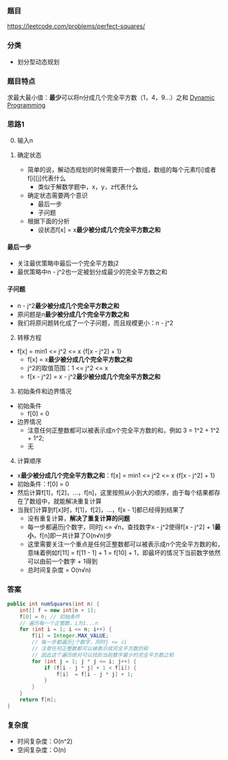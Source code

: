 ### 题目
https://leetcode.com/problems/perfect-squares/

### 分类
* 划分型动态规划

### 题目特点
求最大最小值：**最少**可以将n分成几个完全平方数（1，4，9...）之和 [Dynamic Programming](https://github.com/HolmesJJ/CS2040S-Data-Structures-and-Algorithms/wiki/Dynamic-Programming)

### 思路1
0. 输入n

1. 确定状态
    * 简单的说，解动态规划的时候需要开一个数组，数组的每个元素f[i]或者f[i][j]代表什么
        * 类似于解数学题中，x，y，z代表什么  
    * 确定状态需要两个意识
        * 最后一步
        * 子问题
    * 根据下面的分析
        * 设状态f[x] = x**最少被分成几个完全平方数之和**

#### 最后一步
* 关注最优策略中最后一个完全平方数j2
* 最优策略中n - j^2也一定被划分成最少的完全平方数之和

#### 子问题
* n - j^2**最少被分成几个完全平方数之和**
* 原问题是n**最少被分成几个完全平方数之和**
* 我们将原问题转化成了一个子问题，而且规模更小：n - j^2

2. 转移方程
* f[x] = min1 <= j^2 <= x {f[x - j^2] + 1}
    * f[x] = x**最少被分成几个完全平方数之和**
    * j^2的取值范围：1 <= j^2 <= x
    * f[x - j^2] = x - j^2**最少被分成几个完全平方数之和**

3. 初始条件和边界情况
* 初始条件
    * f[0] = 0
* 边界情况
    * 注意任何正整数都可以被表示成n个完全平方数的和，例如 3 = 1^2 + 1^2 + 1^2;
    * 无

4. 计算顺序
* x**最少被分成几个完全平方数之和**：f[x] = min1 <= j^2 <= x {f[x - j^2] + 1}
* 初始条件：f[0] = 0
* 然后计算f[1]，f[2]，...，f[n]，这里按照从小到大的顺序，由于每个结果都存在了数组中，就能解决重复计算
* 当我们计算到f[x]时，f[1]，f[2]，...，f[x - 1]都已经得到结果了
    * 没有重复计算，**解决了重复计算的问题**
    * 每一步都遍历j个数字，同时j <= √n，查找数字x - j^2使得f[x - j^2] + 1**最小**，f[n]即一共计算了O(n√n)步
    * 这里需要关注一个重点是任何正整数都可以被表示成n个完全平方数的和，意味着例如f[11] = f[11 - 1] + 1 = f[10] + 1，即最坏的情况下当前数字依然可以由前一个数字 + 1得到
    * 总时间复杂度 = O(n√n)

### 答案
```java
public int numSquares(int n) {
    int[] f = new int[n + 1];
    f[0] = 0; // 初始条件
    // 遍历每一个正整数，i为1...n
    for (int i = 1; i <= n; i++) {
        f[i] = Integer.MAX_VALUE;
        // 每一步都遍历j个数字，同时j <= √i
        // 注意任何正整数都可以被表示成完全平方数的和
        // 因此这个遍历绝对可以找到当前数字最少的完全平方数之和
        for (int j = 1; j * j <= i; j++) {
            if (f[i - j * j] + 1 < f[i]) {
                f[i]  = f[i - j * j] + 1;
            }
        }
    }
    return f[n];
}
```

### 复杂度
* 时间复杂度：O(n^2)
* 空间复杂度：O(n)
